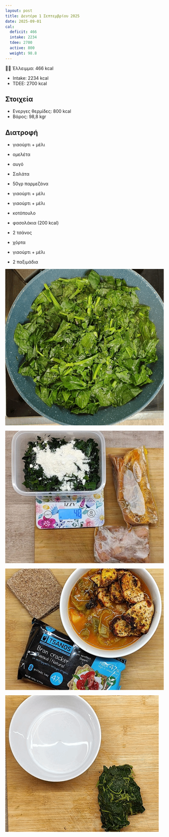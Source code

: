 ```yaml
---
layout: post
title: Δευτέρα 1 Σεπτεμβρίου 2025
date: 2025-09-01
cal:
  deficit: 466
  intake: 2234
  tdee: 2700
  active: 800
  weight: 98.8
---
```


💪🏻 Έλλειμμα: <span class="green">466 kcal</span>

- Intake: 2234 kcal
- TDEE: 2700 kcal

## Στοιχεία

- Ενεργες θερμίδες: 800 kcal
- Βάρος: 98,8 kgr

## Διατροφή

- γιαούρτι + μέλι
- ομελέτα
- αυγό

- Σαλάτα
- 50γρ παρμεζάνα

- γιαούρτι + μέλι
- γιαούρτι + μέλι

- κοτόπουλο
- φασολάκια (200 kcal)
- 2 τσάνος
- χόρτα

- γιαούρτι + μέλι
- 2 παξιμάδια



![pic](/pics/2025-09-01/omelet.gif)<br>

![pic](/pics/2025-09-01/1.jpg)<br>

![pic](/pics/2025-09-01/2.jpg)<br>

![pic](/pics/2025-09-01/greens.gif)<br>
